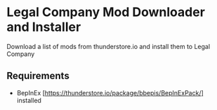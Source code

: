 # Legal Company Mod Downloader and Installer

Download a list of mods from thunderstore.io and install them to Legal Company

## Requirements
- BepInEx [https://thunderstore.io/package/bbepis/BepInExPack/] installed